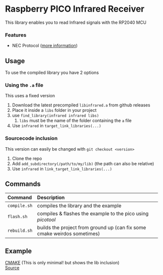 # Raspberry PICO Infrared Receiver

This library enables you to read Infrared signals with the RP2040 MCU

### Features
* NEC Protocol   ([more information](https://www.sbprojects.net/knowledge/ir/nec.php))

## Usage

To use the compiled library you have 2 options

### Using the `.a` file

This uses a fixed version

1. Download the latest precompiled `libinfrared.a` from github releases
2. Place it inside a `libs` folder in your project
3. use `find_library(infrared infrared libs)`
   1. `libs` must be the name of the folder containing the `a` file
4. Use `infrared` in `target_link_libraries(...)`

### Sourcecode inclusion

This version can easily be changed with `git checkout <version>`

1. Clone the repo
2. Add `add_subdirectory(/path/to/my/lib)` (the path can also be relative)
3. Use `infrared` in `link_target_link_libraries(...)`



## Commands

| Command | Description |
|:--------|:------------|
| `compile.sh` | compiles the library and the example |
|`flash.sh` | compiles & flashes the example to the pico using *picotool* |
| `rebuild.sh` | builds the project from ground up (can fix some cmake weirdos sometimes) |

## Example

[CMAKE](example/CMakeLists.txt) (This is only minimal! but shows the lib inclusion)<br>
[Source](example/main.cpp)